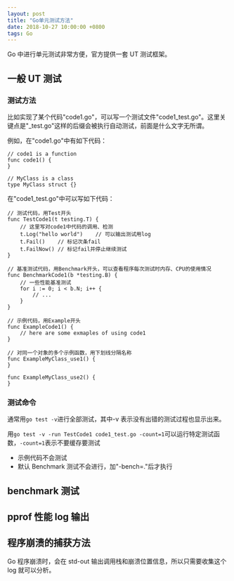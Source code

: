 ```yaml
---
layout: post
title: "Go单元测试方法"
date: 2018-10-27 10:00:00 +0800
tags: Go
---
```


Go 中进行单元测试非常方便，官方提供一套 UT 测试框架。

## 一般 UT 测试

### 测试方法

比如实现了某个代码"code1.go"，可以写一个测试文件"code1_test.go"。这里关键点是"\_test.go"这样的后缀会被执行自动测试，前面是什么文字无所谓。

例如，在"code1.go"中有如下代码：

```
// code1 is a function
func code1() {
}

// MyClass is a class
type MyClass struct {}
```

在"code1_test.go"中可以写如下代码：

```
// 测试代码，用Test开头
func TestCode1(t testing.T) {
	// 这里写对code1中代码的调用、检测
	t.Log("hello world")	// 可以输出测试用log
	t.Fail()	// 标记次条fail
	t.FailNow()	// 标记fail并停止继续测试
}

// 基准测试代码，用Benchmark开头，可以查看程序每次测试时内存、CPU的使用情况
func BenchmarkCode1(b *testing.B) {
	// 一些性能基准测试
	for i := 0; i < b.N; i++ {
		// ...
	}
}

// 示例代码，用Example开头
func ExampleCode1() {
	// here are some exmaples of using code1
}

// 对同一个对象的多个示例函数，用下划线分隔名称
func ExampleMyClass_use1() {
}

func ExampleMyClass_use2() {
}
```

### 测试命令

通常用`go test -v`进行全部测试，其中-v 表示没有出错的测试过程也显示出来。

用`go test -v -run TestCode1 code1_test.go -count=1`可以运行特定测试函数，`-count=1`表示不要缓存要测试

- 示例代码不会测试
- 默认 Benchmark 测试不会进行，加"-bench=."后才执行

## benchmark 测试

## pprof 性能 log 输出

## 程序崩溃的捕获方法

Go 程序崩溃时，会在 std-out 输出调用栈和崩溃位置信息，所以只需要收集这个 log 就可以分析。
